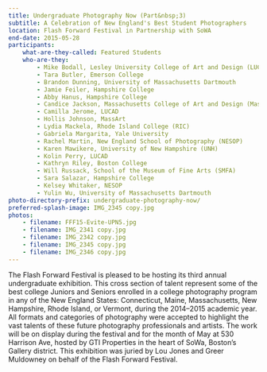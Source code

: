 ```yaml
---
title: Undergraduate Photography Now (Part&nbsp;3)
subtitle: A Celebration of New England's Best Student Photographers
location: Flash Forward Festival in Partnership with SoWA
end-date: 2015-05-28
participants:
    what-are-they-called: Featured Students
    who-are-they:
        - Mike Bodall, Lesley University College of Art and Design (LUCAD)
        - Tara Butler, Emerson College
        - Brandon Dunning, University of Massachusetts Dartmouth
        - Jamie Feiler, Hampshire College
        - Abby Hanus, Hampshire College
        - Candice Jackson, Massachusetts College of Art and Design (MassArt)
        - Camilla Jerome, LUCAD
        - Hollis Johnson, MassArt
        - Lydia Mackela, Rhode Island College (RIC)
        - Gabriela Margarita, Yale University
        - Rachel Martin, New England School of Photography (NESOP)
        - Karen Mawikere, University of New Hampshire (UNH)
        - Kolin Perry, LUCAD
        - Kathryn Riley, Boston College
        - Will Russack, School of the Museum of Fine Arts (SMFA)
        - Sara Salazar, Hampshire College
        - Kelsey Whitaker, NESOP
        - Yulin Wu, University of Massachusetts Dartmouth
photo-directory-prefix: undergraduate-photography-now/
preferred-splash-image: IMG_2345 copy.jpg
photos:
    - filename: FFF15-Evite-UPN5.jpg
    - filename: IMG_2341 copy.jpg
    - filename: IMG_2342 copy.jpg
    - filename: IMG_2345 copy.jpg
    - filename: IMG_2346 copy.jpg
---
```


The Flash Forward Festival is pleased to be hosting its third annual undergraduate exhibition. This cross section of talent represent some of the best college Juniors and Seniors enrolled in a college photography program in any of the New England States: Connecticut, Maine, Massachusetts, New Hampshire, Rhode Island, or Vermont, during the 2014–2015 academic year. All formats and categories of photography were accepted to highlight the vast talents of these future photography professionals and artists. The work will be on display during the festival and for the month of May at 530 Harrison Ave, hosted by GTI Properties in the heart of SoWa, Boston’s Gallery district. This exhibition was juried by Lou Jones and Greer Muldowney on behalf of the Flash Forward Festival.